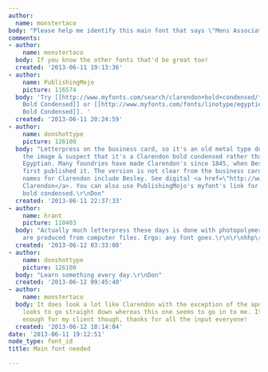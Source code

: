 ```yaml
---
author:
  name: monstertaco
body: "Please help me identify this main font that says \"Mens Association\". Thanks!\r\n\r\n[img:sites/default/files/old-images/Attachment-1_3671.jpeg]"
comments:
- author:
    name: monstertaco
  body: If you know the other fonts that'd be great too!
  created: '2013-06-11 19:13:36'
- author:
    name: PublishingMojo
    picture: 116574
  body: 'Try [[http://www.myfonts.com/search/clarendon+bold+condensed/fonts/|Clarendon
    Bold Condensed]] or [[http://www.myfonts.com/fonts/linotype/egyptienne/egyptian-bold-condensed/|Egyptian
    Bold Condensed]]. '
  created: '2013-06-11 20:24:59'
- author:
    name: donshottype
    picture: 126100
  body: "Letterpress on the business card, so it's an old metal type design. I zoomed
    the image & suspect that it's a Clarendon bold condensed rather than a slab serif
    Egyptian. Many foundries have made Clarendon's since 1845, when Besley/Fann Street
    first published it. The version is not clear from the business card.  Other letterpress
    names for Clarendon include Besley. See digital <a href=\"http://www.myfonts.com/search/besley+clarendon/fonts/\">Besley
    Clarendon</a>. You can also use PublishingMojo's myfont's link for digital Clarendon
    bold condensed.\r\nDon"
  created: '2013-06-11 22:37:33'
- author:
    name: hrant
    picture: 110403
  body: "Actually much letterpress these days is done with photopolymer plates, which
    are produced from computer files. Ergo: any font goes.\r\n\r\nhhp\r\n"
  created: '2013-06-12 03:33:08'
- author:
    name: donshottype
    picture: 126100
  body: "Learn something every day.\r\nDon"
  created: '2013-06-12 09:45:40'
- author:
    name: monstertaco
  body: It does look a lot like Clarendon with the exception of the apostrophe. Clarendon's
    looks to go straight down whereas this one seems to go in to me. It may be close
    enough for my client though, thanks for all the input everyone!
  created: '2013-06-12 18:14:04'
date: '2013-06-11 19:12:51'
node_type: font_id
title: Main font needed

---
```

